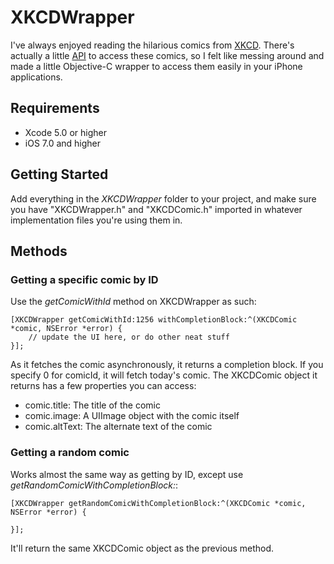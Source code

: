 # XKCDWrapper

I've always enjoyed reading the hilarious comics from [XKCD](http://xkcd.com/). There's actually a little [API](http://xkcd.com/json.html) to access these comics, so I felt like messing around and made a little Objective-C wrapper to access them easily in your iPhone applications. 

## Requirements
* Xcode 5.0 or higher
* iOS 7.0 and higher

## Getting Started
Add everything in the *XKCDWrapper* folder to your project, and make sure you have "XKCDWrapper.h" and "XKCDComic.h" imported in whatever implementation files you're using them in. 

## Methods

### Getting a specific comic by ID
Use the *getComicWithId* method on XKCDWrapper as such:

	[XKCDWrapper getComicWithId:1256 withCompletionBlock:^(XKCDComic *comic, NSError *error) {
        // update the UI here, or do other neat stuff
    }];
    
As it fetches the comic asynchronously, it returns a completion block. If you specify 0 for comicId, it will fetch today's comic. The XKCDComic object it returns has a few properties you can access:

* comic.title: The title of the comic
* comic.image: A UIImage object with the comic itself
* comic.altText: The alternate text of the comic

### Getting a random comic
Works almost the same way as getting by ID, except use *getRandomComicWithCompletionBlock:*:

	[XKCDWrapper getRandomComicWithCompletionBlock:^(XKCDComic *comic, NSError *error) {
        
    }];
    
It'll return the same XKCDComic object as the previous method.  
